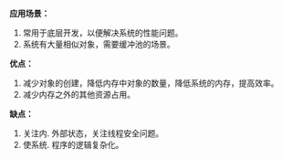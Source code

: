**应用场景：**
1. 常用于底层开发，以便解决系统的性能问题。
2. 系统有大量相似对象，需要缓冲池的场景。

**优点：**
1. 减少对象的创建，降低内存中对象的数量，降低系统的内存，提高效率。
2. 减少内存之外的其他资源占用。

**缺点：**
1. 关注内. 外部状态，关注线程安全问题。
2. 使系统. 程序的逻辑复杂化。